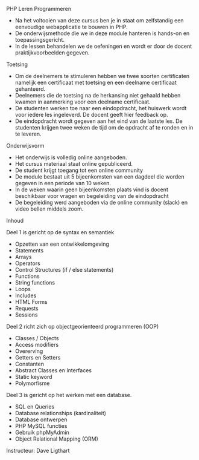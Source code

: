 PHP Leren Programmeren

- Na het voltooien van deze cursus ben je in staat om zelfstandig een eenvoudige webapplicatie te bouwen in PHP. 
- De onderwijsmethode die we in deze module hanteren is hands-on en toepassingsgericht. 
- In de lessen behandelen we de oefeningen en wordt er door de docent praktijkvoorbeelden gegeven.

Toetsing

- Om de deelnemers te stimuleren hebben we twee soorten certificaten namelijk een certificaat met toetsing en een deelname certificaat gehanteerd.   
- Deelnemers die de toetsing na de herkansing niet gehaald hebben kwamen in aanmerking voor een deelname certificaat.       
- De studenten werken toe naar een eindopdracht, het huiswerk wordt voor iedere les ingeleverd. De docent geeft hier feedback op.
- De eindopdracht wordt gegeven aan het eind van de laatste les. De studenten krijgen twee weken de tijd om de opdracht af te ronden en in te leveren.

Onderwijsvorm

- Het onderwijs is volledig online aangeboden. 
- Het cursus materiaal staat online gepubliceerd.
- De student krijgt toegang tot een online community
- De module bestaat uit 5 bijeenkomsten van een dagdeel die worden gegeven in een periode van 10 weken. 
- In de weken waarin geen bijeenkomsten plaats vind is docent beschikbaar voor vragen en begeleiding van de eindopdracht 
- De begeleiding werd aangeboden via de online community (slack) en video bellen middels zoom.

Inhoud

Deel 1 is gericht op de syntax en semantiek

- Opzetten van een ontwikkelomgeving
- Statements 
- Arrays
- Operators
- Control Structures (if / else statements)
- Functions
- String functions
- Loops
- Includes
- HTML Forms
- Requests
- Sessions

Deel 2 richt zich op objectgeorienteerd programmeren (OOP)

- Classes / Objects
- Access modifiers
- Overerving 
- Getters en Setters
- Constanten
- Abstract Classes en Interfaces
- Static keyword
- Polymorfisme

Deel 3 is gericht op het werken met een database.

- SQL en Queries 
- Database relationships (kardinaliteit)
- Database ontwerpen
- PHP MySQL functies
- Gebruik phpMyAdmin
- Object Relational Mapping (ORM)

Instructeur: Dave Ligthart
